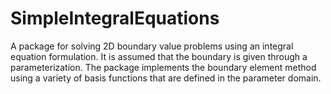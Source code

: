 SimpleIntegralEquations
========================

A package for solving 2D boundary value problems using an integral equation formulation. It is assumed that the boundary is given through a parameterization. The package implements the boundary element method using a variety of basis functions that are defined in the parameter domain.
